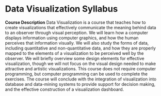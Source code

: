 Data Visualization Syllabus
=======
**Course Description**
Data Visualization is a course that teaches how to create visualizations that effectively communicate the meaning behind data to an observer through visual perception. We will learn how a computer displays information using computer graphics, and how the human perceives that information visually. We will also study the forms of data, including quantitative and non-quantitative data, and how they are properly mapped to the elements of a visualization to be perceived well by the observer. We will briefly overview some design elements for effective visualization, though we will not focus on the visual design needed to make attractive and artistic visualizations. This course does not require computer programming, but computer programming can be used to complete the exercises. The course will conclude with the integration of visualization into database and data-mining systems to provide support for decision making, and the effective construction of a visualization dashboard.
